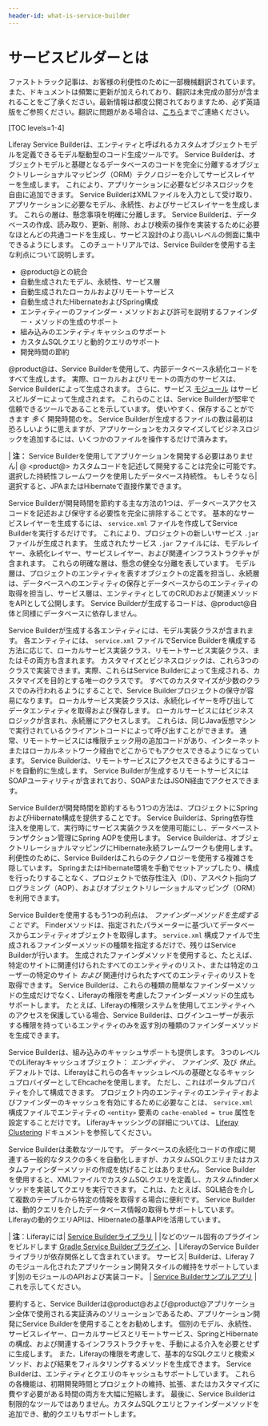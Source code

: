 ```yaml
---
header-id: what-is-service-builder
---
```


# サービスビルダーとは

<p class="alert alert-info"><span class="wysiwyg-color-blue120">ファストトラック記事は、お客様の利便性のために一部機械翻訳されています。また、ドキュメントは頻繁に更新が加えられており、翻訳は未完成の部分が含まれることをご了承ください。最新情報は都度公開されておりますため、必ず英語版をご参照ください。翻訳に問題がある場合は、<a href="mailto:support-content-jp@liferay.com">こちら</a>までご連絡ください。</span></p>

[TOC levels=1-4]

Liferay Service Builderは、エンティティと呼ばれるカスタムオブジェクトモデルを定義できるモデル駆動型のコード生成ツールです。 Service Builderは、オブジェクトモデルと基礎となるデータベースのコードを完全に分離するオブジェクトリレーショナルマッピング（ORM）テクノロジーを介してサービスレイヤーを生成します。 これにより、アプリケーションに必要なビジネスロジックを自由に追加できます。 Service BuilderはXMLファイルを入力として受け取り、アプリケーションに必要なモデル、永続性、およびサービスレイヤーを生成します。 これらの層は、懸念事項を明確に分離します。 Service Builderは、データベースの作成、読み取り、更新、削除、および検索の操作を実装するために必要なほとんどの共通コードを生成し、サービス設計のより高いレベルの側面に集中できるようにします。 このチュートリアルでは、Service Builderを使用する主な利点について説明します。

  - @product@との統合
  - 自動生成されたモデル、永続性、サービス層
  - 自動生成されたローカルおよびリモートサービス
  - 自動生成されたHibernateおよびSpring構成
  - エンティティーのファインダー・メソッドおよび許可を説明するファインダー・メソッドの生成のサポート
  - 組み込みのエンティティキャッシュのサポート
  - カスタムSQLクエリと動的クエリのサポート
  - 開発時間の節約

@product@は、Service Builderを使用して、内部データベース永続化コードをすべて生成します。 実際、ローカルおよびリモートの両方のサービスは、Service Builderによって生成されます。 さらに、サービス [モジュール](https://github.com/liferay/liferay-portal/tree/7.0.x/modules) はサービスビルダーによって生成されます。 これらのことは、Service Builderが堅牢で信頼できるツールであることを示しています。 使いやすく、保存することができます *多く* 開発時間のを。 Service Builderが生成するファイルの数は最初は恐ろしいように思えますが、アプリケーションをカスタマイズしてビジネスロジックを追加するには、いくつかのファイルを操作するだけで済みます。

| **注：** Service Builderを使用してアプリケーションを開発する必要はありません| @ \<product@\> カスタムコードを記述して開発することは完全に可能です。選択した持続性フレームワークを使用したデータベース持続性。 もしそうなら|選択すると、JPAまたはHibernateで直接作業できます。

Service Builderが開発時間を節約する主な方法の1つは、データベースアクセスコードを記述および保守する必要性を完全に排除することです。 基本的なサービスレイヤーを生成するには、 `service.xml` ファイルを作成してService Builderを実行するだけです。 これにより、プロジェクトの新しいサービス `.jar` ファイルが生成されます。 生成されたサービス `.jar` ファイルには、モデルレイヤー、永続化レイヤー、サービスレイヤー、および関連インフラストラクチャが含まれます。 これらの明確な層は、懸念の健全な分離を表しています。 モデル層は、プロジェクトのエンティティを表すオブジェクトの定義を担当し、永続層は、データベースへのエンティティの保存とデータベースからのエンティティの取得を担当し、サービス層は、エンティティとしてのCRUDおよび関連メソッドをAPIとして公開します。 Service Builderが生成するコードは、@product@自体と同様にデータベースに依存しません。

Service Builderが生成する各エンティティには、モデル実装クラスが含まれます。 各エンティティには、 `service.xml` ファイルでService Builderを構成する方法に応じて、ローカルサービス実装クラス、リモートサービス実装クラス、またはその両方も含まれます。 カスタマイズとビジネスロジックは、これら3つのクラスで実装できます。実際、これらはService Builderによって生成される、カスタマイズを目的とする唯一のクラスです。 すべてのカスタマイズが少数のクラスでのみ行われるようにすることで、Service Builderプロジェクトの保守が容易になります。 ローカルサービス実装クラスは、永続化レイヤーを呼び出してデータエンティティを取得および保存します。 ローカルサービスにはビジネスロジックが含まれ、永続層にアクセスします。 これらは、同じJava仮想マシンで実行されているクライアントコードによって呼び出すことができます。 通常、リモートサービスには権限チェック用の追加コードがあり、インターネットまたはローカルネットワーク経由でどこからでもアクセスできるようになっています。 Service Builderは、リモートサービスにアクセスできるようにするコードを自動的に生成します。 Service Builderが生成するリモートサービスにはSOAPユーティリティが含まれており、SOAPまたはJSON経由でアクセスできます。

Service Builderが開発時間を節約するもう1つの方法は、プロジェクトにSpringおよびHibernate構成を提供することです。 Service Builderは、Spring依存性注入を使用して、実行時にサービス実装クラスを使用可能にし、データベーストランザクション管理にSpring AOPを使用します。 Service Builderは、オブジェクトリレーショナルマッピングにHibernate永続フレームワークも使用します。 利便性のために、Service Builderはこれらのテクノロジーを使用する複雑さを隠しています。 SpringまたはHibernate環境を手動でセットアップしたり、構成を行ったりすることなく、プロジェクトで依存性注入（DI）、アスペクト指向プログラミング（AOP）、およびオブジェクトリレーショナルマッピング（ORM）を利用できます。

Service Builderを使用するもう1つの利点は、 *ファインダーメソッドを生成することです*。 Finderメソッドは、指定されたパラメーターに基づいてデータベースからエンティティオブジェクトを取得します。 `service.xml` 構成ファイルで生成されるファインダーメソッドの種類を指定するだけで、残りはService Builderが行います。 生成されたファインダメソッドを使用すると、たとえば、特定のサイトに関連付けられたすべてのエンティティのリスト、または特定のユーザーの特定のサイト *および* 関連付けられたすべてのエンティティのリストを取得できます。 Service Builderは、これらの種類の簡単なファインダーメソッドの生成だけでなく、Liferayの権限を考慮したファインダーメソッドの生成もサポートします。 たとえば、Liferayの権限システムを使用してエンティティへのアクセスを保護している場合、Service Builderは、ログインユーザーが表示する権限を持っているエンティティのみを返す別の種類のファインダーメソッドを生成できます。

Service Builderは、組み込みのキャッシュサポートも提供します。 3つのレベルでのLiferayキャッシュオブジェクト： *エンティティ*、 *ファインダ*、及び *休止*。 デフォルトでは、Liferayはこれらの各キャッシュレベルの基礎となるキャッシュプロバイダーとしてEhcacheを使用します。 ただし、これはポータルプロパティを介して構成できます。 プロジェクト内のエンティティのエンティティおよびファインダーのキャッシュを有効にするために必要なことは、 `service.xml` 構成ファイルでエンティティの `<entity>` 要素の `cache-enabled = true` 属性を設定することだけです。 Liferayキャッシングの詳細については、 [Liferay Clustering](/docs/7-1/deploy/-/knowledge_base/d/enabling-cluster-link) ドキュメントを参照してください。

Service Builderは柔軟なツールです。 データベースの永続化コードの作成に関連する一般的なタスクの多くを自動化しますが、カスタムSQLクエリまたはカスタムファインダーメソッドの作成を妨げることはありません。 Service Builderを使用すると、XMLファイルでカスタムSQLクエリを定義し、カスタムfinderメソッドを実装してクエリを実行できます。 これは、たとえば、SQL結合を介して複数のテーブルから特定の情報を取得する場合に便利です。 Service Builderは、動的クエリを介したデータベース情報の取得もサポートしています。 Liferayの動的クエリAPIは、Hibernateの基準APIを活用しています。

| **注**：Liferayには| [Service Builderライブラリ](https://repository.liferay.com/nexus/content/repositories/liferay-public-releases/com/liferay/com.liferay.portal.tools.service.builder/) | |などのツール固有のプラグインをビルドします [Gradle Service Builderプラグイン](/docs/7-1/reference/-/knowledge_base/r/service-builder-gradle-plugin)、| LiferayのService Builderライブラリが依存関係として含まれています。 サービス| Builderは、Liferay 7のモジュール化されたアプリケーション開発スタイルの維持をサポートしています|別のモジュールのAPIおよび実装コード。 | [Service Builderサンプルアプリ](/docs/7-0/reference/-/knowledge_base/r/service-builder-samples) |これを示してください。

要約すると、Service Builderは@product@および@product@アプリケーション全体で使用される実証済みのソリューションであるため、アプリケーション開発にService Builderを使用することをお勧めします。 個別のモデル、永続性、サービスレイヤー、ローカルサービスとリモートサービス、SpringとHibernateの構成、および関連するインフラストラクチャを、手動による介入を必要とせずに生成します。 また、Liferayの権限を考慮して、基本的なSQLクエリと検索メソッド、および結果をフィルタリングするメソッドを生成できます。 Service Builderは、エンティティとクエリのキャッシュもサポートしています。 これらの各機能は、初期開発時間とプロジェクトの維持、拡張、またはカスタマイズに費やす必要がある時間の両方を大幅に短縮します。 最後に、Service Builderは制限的なツールではありません。カスタムSQLクエリとファインダーメソッドを追加でき、動的クエリもサポートします。
